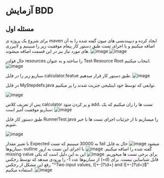 
# آزمایش BDD

## مسئله اول
برای شروع یک پروژه ی maven ایجاد کرده و دیپیندنسی های میون گفته شده را به آن اضافه میکنیم و با اجرای تست طبق دستور کار پیغام موفقیت زیر را میبینیم و لایبرری های مورد نیاز نیز در این قسمت اضافه میشوند.
![image](https://github.com/user-attachments/assets/0cdb66c1-74fe-4792-9b20-c85a5f1cb6c9)
![image](https://github.com/user-attachments/assets/81bf773c-f2cc-4edc-b38d-f61926899d6f)



حال فولدر resources را ساخته و به عنوان Test Resource Root انتخاب میکنیم.
![image](https://github.com/user-attachments/assets/068d7deb-d577-42a1-b523-a88ac6f56231)




سناریو زیر را در فایل calculator.featue طبق دستور کار قرار میدهیم.
![image](https://github.com/user-attachments/assets/51e25eb4-87ab-48c7-9920-bb03058b113c)



در فایل MyStepdefs.java توابعی که توسط خود اینتلیجی جنریت شدند را پر میکنیم.

![image](https://github.com/user-attachments/assets/054455d7-2465-4875-b78e-56ae2e962246)


پس از تعریف کلاس calculator و پر کردن متود add، تست ها را ران میکنیم که یک سناریو موفقیت آمیز است:
![image](https://github.com/user-attachments/assets/c5562f5e-b7ea-449b-844c-aec3271a80ac)


طبق دستور کار فایل RunnerTest.java را میسازیم تا از جزئیات اجزای تست ها با خبر شویم.

![image](https://github.com/user-attachments/assets/ba27075d-a913-4f40-9ce9-1dba3ce2cf12)


با تغییر مقدار Expected به 30000 میبینیم که تست fail میشود
![image](https://github.com/user-attachments/assets/1cef5179-e63e-418f-bfb6-31fd4aebf5de)
حال به فایل سناریوها، outline گفته شده را اضافه میکنیم.
![image](https://github.com/user-attachments/assets/e0130d00-984f-4408-9601-2001a7499425)
با اجرای این تست به ارور missing value برای برخی تست ها میخوریم.
![image](https://github.com/user-attachments/assets/879abe72-c013-4261-b994-c0c94a550d09)
این به این دلیل است که یکی از سناریوها عدد 1- را ورودی میدهد که توسط رجکس (+d\) قابل شناسایی نیست. برای رفع این مشکل از رجکس "^Two input values, ([+-]?\\d+) and ([+-]?\\d+)$" استفاده میکنیم.
![image](https://github.com/user-attachments/assets/5717bd9f-e9b6-4a21-859a-e59c19d3729d)




